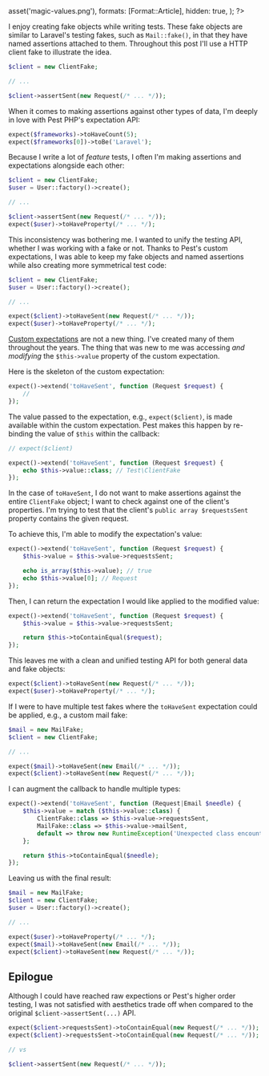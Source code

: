 <?php

use TiMacDonald\Website\Format;
use TiMacDonald\Website\Page;

/**
 * Props.
 *
 * @var string $projectBase
 * @var \TiMacDonald\Website\Request $request
 * @var \TiMacDonald\Website\Url $url
 * @var (callable(string): void) $e
 * @var \TiMacDonald\Website\Markdown $markdown
 * @var \TiMacDonald\Website\Collection $collection
 */

// ...

$page = Page::fromPost(
    file: __FILE__,
    title: 'Fake expectations',
    description: 'Fake assertions or Pest PHP expectations: ¿Por Qué No Los Dos?',
    date: new DateTimeImmutable('now', new DateTimeZone('Australia/Melbourne')),
    image: $url->asset('magic-values.png'),
    formats: [Format::Article],
    hidden: true,
);

?>

I enjoy creating fake objects while writing tests. These fake objects are similar to Laravel's testing fakes, such as `Mail::fake()`, in that they have named assertions attached to them. Throughout this post I'll use a HTTP client fake to illustrate the idea.

```php
$client = new ClientFake;

// ...

$client->assertSent(new Request(/* ... */));
```

When it comes to making assertions against other types of data, I'm deeply in love with Pest PHP's expectation API:

```php
expect($frameworks)->toHaveCount(5);
expect($frameworks[0])->toBe('Laravel');
```

Because I write a lot of _feature_ tests, I often I'm making assertions and expectations alongside each other:

```php
$client = new ClientFake;
$user = User::factory()->create();

// ...

$client->assertSent(new Request(/* ... */));
expect($user)->toHaveProperty(/* ... */);
```

This inconsistency was bothering me. I wanted to unify the testing API, whether I was working with a fake or not. Thanks to Pest's custom expectations, I was able to keep my fake objects and named assertions while also creating more symmetrical test code:

```php
$client = new ClientFake;
$user = User::factory()->create();

// ...

expect($client)->toHaveSent(new Request(/* ... */));
expect($user)->toHaveProperty(/* ... */);
```

[Custom expectations](https://pestphp.com/docs/custom-expectations) are not a new thing. I've created many of them throughout the years. The thing that was new to me was accessing _and modifying_ the `$this->value` property of the custom expectation.

Here is the skeleton of the custom expectation:

```php
expect()->extend('toHaveSent', function (Request $request) {
    //
});
```

The value passed to the expectation, e.g., `expect($client)`, is made available within the custom expectation. Pest makes this happen by re-binding the value of `$this` within the callback:

```php
// expect($client)

expect()->extend('toHaveSent', function (Request $request) {
    echo $this->value::class; // Test\ClientFake
});
```

In the case of `toHaveSent`, I do not want to make assertions against the entire `ClientFake` object; I want to check against one of the client's properties. I'm trying to test that the client's `public array $requestsSent` property contains the given request.

To achieve this, I'm able to modify the expectation's value:

```php
expect()->extend('toHaveSent', function (Request $request) {
    $this->value = $this->value->requestsSent;

    echo is_array($this->value); // true
    echo $this->value[0]; // Request
});
```

Then, I can return the expectation I would like applied to the modified value:

```php
expect()->extend('toHaveSent', function (Request $request) {
    $this->value = $this->value->requestsSent;

    return $this->toContainEqual($request);
});
```

This leaves me with a clean and unified testing API for both general data and fake objects:

```php
expect($client)->toHaveSent(new Request(/* ... */));
expect($user)->toHaveProperty(/* ... */);
```

If I were to have multiple test fakes where the `toHaveSent` expectation could be applied, e.g., a custom mail fake:

```php
$mail = new MailFake;
$client = new ClientFake;

// ...

expect($mail)->toHaveSent(new Email(/* ... */));
expect($client)->toHaveSent(new Request(/* ... */));
```

I can augment the callback to handle multiple types:

```php
expect()->extend('toHaveSent', function (Request|Email $needle) {
    $this->value = match ($this->value::class) {
        ClientFake::class => $this->value->requestsSent,
        MailFake::class => $this->value->mailSent,
        default => throw new RuntimeException('Unexpected class encounterd ['.$this->value::class.'].'),
    };

    return $this->toContainEqual($needle);
});
```

Leaving us with the final result:

```php
$mail = new MailFake;
$client = new ClientFake;
$user = User::factory()->create();

// ...

expect($user)->toHaveProperty(/* ... */);
expect($mail)->toHaveSent(new Email(/* ... */));
expect($client)->toHaveSent(new Request(/* ... */));
```


## Epilogue

Although I could have reached raw expections or Pest's higher order testing, I was not satisfied with aesthetics trade off when compared to the original `$client->assertSent(...)` API.

```php
expect($client->requestsSent)->toContainEqual(new Request(/* ... */));
expect($client)->requestsSent->toContainEqual(new Request(/* ... */));

// vs

$client->assertSent(new Request(/* ... */));
```

